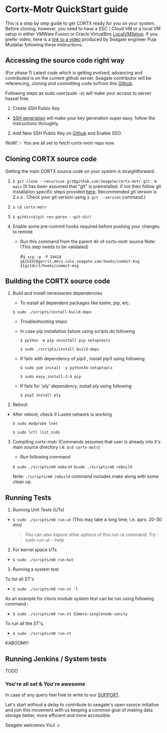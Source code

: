 # Cortx-Motr QuickStart guide
This is a step by step guide to get CORTX ready for you on your system.
Before cloning, however, you need to have a SSC / Cloud VM or a local VM setup in either VMWare Fusion or Oracle VirtualBox [LocalVMSetup](LocalVMSetup.md).  If you prefer video, here is a [link to a video](https://seagatetechnology.sharepoint.com/:v:/s/gteamdrv1/tdrive1224/EZbJ5AUWe79DksiRctCtsnUB9sILRr5DqHeBzdrwzNNg6w?e=Xamvex) produced by Seagate engineer Puja Mudaliar following these instructions.

## Accessing the source code right way
(For phase 1) Latest code which is getting evolved, advancing and contributed is on the current github server.
Seagate contributor will be referencing, cloning and committing code to/from this [Github](https://github.com/Seagate/).

Following steps as sudo user(sudo -s) will make your access to server hassel free.

1. Create SSH Public Key
  * [SSH generation](https://git-scm.com/book/en/v2/Git-on-the-Server-Generating-Your-SSH-Public-Key) will make your key generation super easy. follow the instructions throughly.
  
2. Add New SSH Public Key on [Github](https://github.com/settings/keys) and Enable SSO.
 
WoW! :sparkles:
You are all set to fetch cortx-motr repo now. 

## Cloning CORTX source code
Getting the main CORTX source code on your system is straightforward.


1. `$ git clone --recursive git@github.com:Seagate/cortx-motr.git -b main` (It has been assumed that "git" is preinstalled. if not then follow git installation specific steps provided [here](ContributingToMotr.md/#getting-git--gerit-to-work). Recommended git version is 2.x.x . Check your git version using `$ git --version` command.)
                                                                                                                                                                                           
2. `$ cd cortx-motr`

3. `$ gitdir=$(git rev-parse --git-dir)`

4. Enable some pre-commit hooks required before pushing your changes to remote 
   * Run this command from the parent dir of cortx-motr source
   Note: (This step needs to be validated)
   
     #`$ scp -p -P 29418 g${GID}@gerrit.mero.colo.seagate.com:hooks/commit-msg ${gitdir}/hooks/commit-msg`

## Building the CORTX source code
     
1. Build and install necessaries dependencies
   * To install all dependent packages like lustre, pip, etc.
  
    `$ sudo ./scripts/install-build-deps` 
    
   * Troubleshooting steps:
   * In case pip installation failure using scripts do following
   
     `$ python -m pip uninstall pip setuptools`
     
     `$ sudo ./scripts/install-build-deps`
    
   * If fails with dependency of pip3 , install pip3 using following
    
     `$ sudo yum install -y python34-setuptools`
    
     `$ sudo easy_install-3.4 pip`
    
   * If fails for 'ply' dependency, install ply using following
   
     `$ pip3 install ply`
  
2. Reboot
  * After reboot, check if Lustre network is working
  
     `$ sudo modprobe lnet`
  
     `$ sudo lctl list_nids`

3. Compiling cortx-motr (Commands assumes that user is already into it's main source directory i.e. `$cd cortx-motr`)
   * Run following command
   
   `$ sudo ./scripts/m0 make` or `$sudo ./scripts/m0 rebuild`
   
    Note: `./scripts/m0 rebuild` command includes make along with some clean up.
 
## Running Tests

1. Running Unit Tests (UTs)
 * `$ sudo ./scripts/m0 run-ut` (This may take a long time, i.e. aprx. 20-30 min) 
    > You can also expore other options of this run-ut command. Try : sudo run-ut --help
    
2. For kernel space UTs
  * `$ sudo ./scripts/m0 run-kut`
  
3. Running a system test  

  To list all ST's 
  * `$ sudo ./scripts/m0 run-st -l`
  
   As an example for clovis module system test can be run using following command :
  * `$ sudo ./scripts/m0 run-st 52mero-singlenode-sanity`
   
   To run all the ST's,
  * `$ sudo ./scripts/m0 run-st`
  
KABOOM!!!
  
## Running Jenkins / System tests

TODO

### You're all set & You're awesome

In case of any query feel free to write to our [SUPPORT](SUPPORT.md).

Let's start without a delay to contribute to seagate's open source initiative and join this movement with us keeping a common goal of making data storage better, more efficient and more accessible.

Seagate welcomes You! :relaxed:

